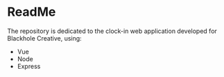 # ReadMe
The repository is dedicated to the clock-in web application developed for Blackhole Creative, using:
* Vue
* Node
* Express
